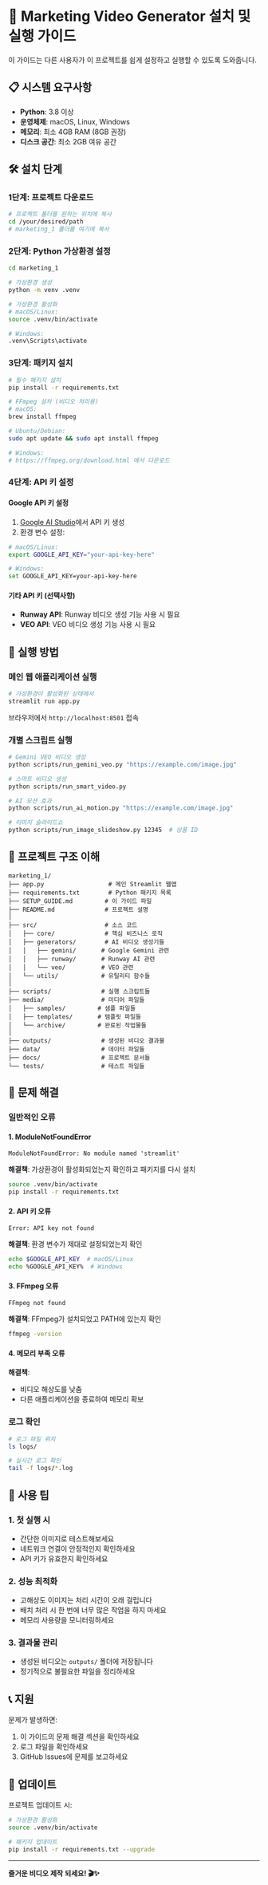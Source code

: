 # 🚀 Marketing Video Generator 설치 및 실행 가이드

이 가이드는 다른 사용자가 이 프로젝트를 쉽게 설정하고 실행할 수 있도록 도와줍니다.

## 📋 시스템 요구사항

- **Python**: 3.8 이상
- **운영체제**: macOS, Linux, Windows
- **메모리**: 최소 4GB RAM (8GB 권장)
- **디스크 공간**: 최소 2GB 여유 공간

## 🛠 설치 단계

### 1단계: 프로젝트 다운로드
```bash
# 프로젝트 폴더를 원하는 위치에 복사
cd /your/desired/path
# marketing_1 폴더를 여기에 복사
```

### 2단계: Python 가상환경 설정
```bash
cd marketing_1

# 가상환경 생성
python -m venv .venv

# 가상환경 활성화
# macOS/Linux:
source .venv/bin/activate

# Windows:
.venv\Scripts\activate
```

### 3단계: 패키지 설치
```bash
# 필수 패키지 설치
pip install -r requirements.txt

# FFmpeg 설치 (비디오 처리용)
# macOS:
brew install ffmpeg

# Ubuntu/Debian:
sudo apt update && sudo apt install ffmpeg

# Windows:
# https://ffmpeg.org/download.html 에서 다운로드
```

### 4단계: API 키 설정

#### Google API 키 설정
1. [Google AI Studio](https://aistudio.google.com/app/apikey)에서 API 키 생성
2. 환경 변수 설정:
```bash
# macOS/Linux:
export GOOGLE_API_KEY="your-api-key-here"

# Windows:
set GOOGLE_API_KEY=your-api-key-here
```

#### 기타 API 키 (선택사항)
- **Runway API**: Runway 비디오 생성 기능 사용 시 필요
- **VEO API**: VEO 비디오 생성 기능 사용 시 필요

## 🚀 실행 방법

### 메인 웹 애플리케이션 실행
```bash
# 가상환경이 활성화된 상태에서
streamlit run app.py
```

브라우저에서 `http://localhost:8501` 접속

### 개별 스크립트 실행
```bash
# Gemini VEO 비디오 생성
python scripts/run_gemini_veo.py "https://example.com/image.jpg"

# 스마트 비디오 생성
python scripts/run_smart_video.py

# AI 모션 효과
python scripts/run_ai_motion.py "https://example.com/image.jpg"

# 이미지 슬라이드쇼
python scripts/run_image_slideshow.py 12345  # 상품 ID
```

## 📁 프로젝트 구조 이해

```
marketing_1/
├── app.py                  # 메인 Streamlit 웹앱
├── requirements.txt        # Python 패키지 목록
├── SETUP_GUIDE.md         # 이 가이드 파일
├── README.md              # 프로젝트 설명
│
├── src/                   # 소스 코드
│   ├── core/              # 핵심 비즈니스 로직
│   ├── generators/        # AI 비디오 생성기들
│   │   ├── gemini/       # Google Gemini 관련
│   │   ├── runway/       # Runway AI 관련
│   │   └── veo/          # VEO 관련
│   └── utils/            # 유틸리티 함수들
│
├── scripts/              # 실행 스크립트들
├── media/                # 미디어 파일들
│   ├── samples/         # 샘플 파일들
│   ├── templates/       # 템플릿 파일들
│   └── archive/         # 완료된 작업물들
│
├── outputs/              # 생성된 비디오 결과물
├── data/                 # 데이터 파일들
├── docs/                 # 프로젝트 문서들
└── tests/                # 테스트 파일들
```

## 🔧 문제 해결

### 일반적인 오류

#### 1. ModuleNotFoundError
```
ModuleNotFoundError: No module named 'streamlit'
```
**해결책**: 가상환경이 활성화되었는지 확인하고 패키지를 다시 설치
```bash
source .venv/bin/activate
pip install -r requirements.txt
```

#### 2. API 키 오류
```
Error: API key not found
```
**해결책**: 환경 변수가 제대로 설정되었는지 확인
```bash
echo $GOOGLE_API_KEY  # macOS/Linux
echo %GOOGLE_API_KEY%  # Windows
```

#### 3. FFmpeg 오류
```
FFmpeg not found
```
**해결책**: FFmpeg가 설치되었고 PATH에 있는지 확인
```bash
ffmpeg -version
```

#### 4. 메모리 부족 오류
**해결책**: 
- 비디오 해상도를 낮춤
- 다른 애플리케이션을 종료하여 메모리 확보

### 로그 확인
```bash
# 로그 파일 위치
ls logs/

# 실시간 로그 확인
tail -f logs/*.log
```

## 🎯 사용 팁

### 1. 첫 실행 시
- 간단한 이미지로 테스트해보세요
- 네트워크 연결이 안정적인지 확인하세요
- API 키가 유효한지 확인하세요

### 2. 성능 최적화
- 고해상도 이미지는 처리 시간이 오래 걸립니다
- 배치 처리 시 한 번에 너무 많은 작업을 하지 마세요
- 메모리 사용량을 모니터링하세요

### 3. 결과물 관리
- 생성된 비디오는 `outputs/` 폴더에 저장됩니다
- 정기적으로 불필요한 파일을 정리하세요

## 📞 지원

문제가 발생하면:
1. 이 가이드의 문제 해결 섹션을 확인하세요
2. 로그 파일을 확인하세요
3. GitHub Issues에 문제를 보고하세요

## 🔄 업데이트

프로젝트 업데이트 시:
```bash
# 가상환경 활성화
source .venv/bin/activate

# 패키지 업데이트
pip install -r requirements.txt --upgrade
```

---

**즐거운 비디오 제작 되세요! 🎬✨**